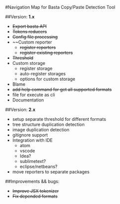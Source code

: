 #Navigation Map for Basta Copy/Paste Detection Tool


##Version: **1.x**
 - ~~Export basta API~~
 - ~~Tokens reducers~~
 - ~~Config file processing~~
 - ~~Custom reporter
    - ~~register reporters~~
    - ~~register existing reporters~~
 - ~~Threshold~~
 - Custom storage
    - register storage
    - auto-register storages
    - options for custom storage
 - Blame
 - ~~add help command for get all supported formats~~
 - file for execute as cli
 - Documentation 

##Version: **2.x**
 - setup separate threshold for different formats
 - tree structure duplication detection
 - image duplication detection
 - gitignore support
 - Integration with IDE
    - atom
    - vscode
    - Idea?
    - sublimetext?
    - eclipse/netbeans?
- move reporters to separate packages

##Improvements && bugs:
  - ~~Improve JSX tokenizer~~
  - ~~Fix depended formats~~
